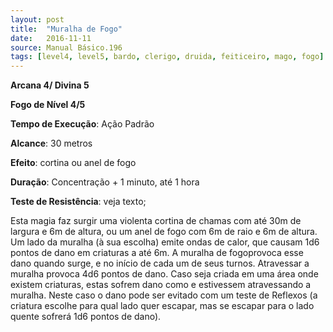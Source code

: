 ```yaml
---
layout: post
title:  "Muralha de Fogo"
date:   2016-11-11
source: Manual Básico.196
tags: [level4, level5, bardo, clerigo, druida, feiticeiro, mago, fogo]
---
```


**Arcana 4/ Divina 5**

**Fogo de Nível 4/5**

**Tempo de Execução**: Ação Padrão

**Alcance**: 30 metros

**Efeito**: cortina ou anel de fogo

**Duração**: Concentração + 1 minuto, até 1 hora

**Teste de Resistência**: veja texto;

Esta magia faz surgir uma violenta cortina de chamas com até 30m de largura e 6m de altura, ou um anel de fogo com 6m de raio e 6m de altura.
Um lado da muralha (à sua escolha) emite ondas de calor, que causam 1d6 pontos de dano em criaturas a até 6m. A muralha de fogoprovoca esse dano quando surge, e no início de cada um de seus turnos. 
Atravessar a muralha provoca 4d6 pontos de dano.
Caso seja criada em uma área onde existem criaturas, estas sofrem dano como e estivessem atravessando a muralha. Neste caso o dano pode ser evitado com um teste de Reflexos (a criatura escolhe para qual lado quer escapar, mas se escapar para o lado quente sofrerá 1d6 pontos de dano).